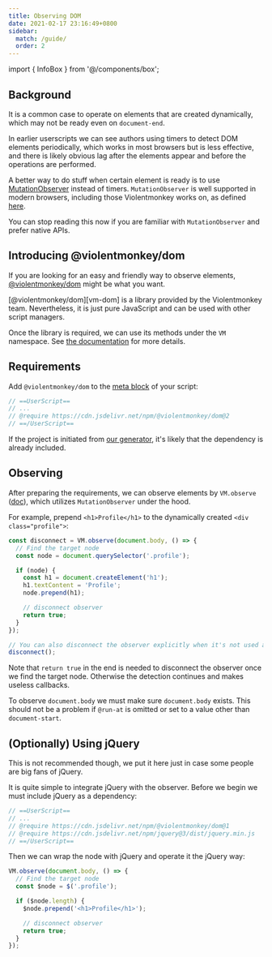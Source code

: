 ```yaml
---
title: Observing DOM
date: 2021-02-17 23:16:49+0800
sidebar:
  match: /guide/
  order: 2
---
```


import { InfoBox } from '@/components/box';

## Background

It is a common case to operate on elements that are created dynamically, which may not be ready even on `document-end`.

In earlier userscripts we can see authors using timers to detect DOM elements periodically, which works in most browsers but is less effective, and there is likely obvious lag after the elements appear and before the operations are performed.

A better way to do stuff when certain element is ready is to use [MutationObserver](https://developer.mozilla.org/en-US/docs/Web/API/MutationObserver) instead of timers. `MutationObserver` is well supported in modern browsers, including those Violentmonkey works on, as defined [here](https://github.com/violentmonkey/violentmonkey/blob/master/.browserslistrc).

You can stop reading this now if you are familiar with `MutationObserver` and prefer native APIs.

## Introducing @violentmonkey/dom

If you are looking for an easy and friendly way to observe elements, [@violentmonkey/dom][vm-dom] might be what you want.

<InfoBox>
  [@violentmonkey/dom][vm-dom] is a library provided by the Violentmonkey team. Nevertheless, it is just pure JavaScript and can be used with other script managers.
</InfoBox>

Once the library is required, we can use its methods under the `VM` namespace. See [the documentation](https://violentmonkey.github.io/vm-dom/) for more details.

## Requirements

Add `@violentmonkey/dom` to the [meta block](/api/metadata-block/) of your script:

```js {3}
// ==UserScript==
// ...
// @require https://cdn.jsdelivr.net/npm/@violentmonkey/dom@2
// ==/UserScript==
```

If the project is initiated from [our generator](https://github.com/violentmonkey/generator-userscript), it's likely that the dependency is already included.

## Observing

After preparing the requirements, we can observe elements by `VM.observe` ([doc](https://violentmonkey.github.io/vm-dom/functions/observe.html)), which utilizes `MutationObserver` under the hood.

For example, prepend `<h1>Profile</h1>` to the dynamically created `<div class="profile">`:

```js
const disconnect = VM.observe(document.body, () => {
  // Find the target node
  const node = document.querySelector('.profile');

  if (node) {
    const h1 = document.createElement('h1');
    h1.textContent = 'Profile';
    node.prepend(h1);

    // disconnect observer
    return true;
  }
});

// You can also disconnect the observer explicitly when it's not used any more
disconnect();
```

Note that `return true` in the end is needed to disconnect the observer once we find the target node. Otherwise the detection continues and makes useless callbacks.

To observe `document.body` we must make sure `document.body` exists. This should not be a problem if `@run-at` is omitted or set to a value other than `document-start`.

## (Optionally) Using jQuery

This is not recommended though, we put it here just in case some people are big fans of jQuery.

It is quite simple to integrate jQuery with the observer. Before we begin we must include jQuery as a dependency:

```js {4}
// ==UserScript==
// ...
// @require https://cdn.jsdelivr.net/npm/@violentmonkey/dom@1
// @require https://cdn.jsdelivr.net/npm/jquery@3/dist/jquery.min.js
// ==/UserScript==
```

Then we can wrap the node with jQuery and operate it the jQuery way:

```js
VM.observe(document.body, () => {
  // Find the target node
  const $node = $('.profile');

  if ($node.length) {
    $node.prepend('<h1>Profile</h1>');

    // disconnect observer
    return true;
  }
});
```

[vm-dom]: https://github.com/violentmonkey/vm-dom
